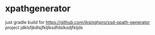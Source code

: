 # xpathgenerator

just gradle build for https://github.com/jksinghpro/xsd-xpath-generator project 
jdklsfjkdlsjfkljlksdfdslksdjfkljds

